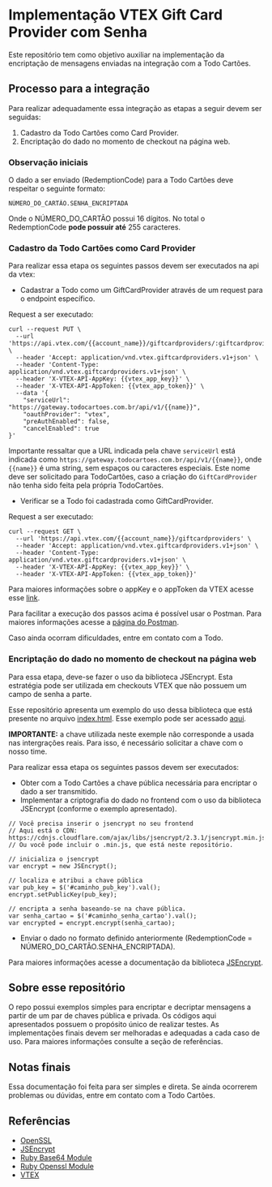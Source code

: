 # Implementação VTEX Gift Card Provider com Senha

Este repositório tem como objetivo auxiliar na implementação da encriptação de mensagens enviadas na integração com a Todo Cartões.

## Processo para a integração
Para realizar adequadamente essa integração as etapas a seguir devem ser seguidas:

1. Cadastro da Todo Cartões como Card Provider.
2. Encriptação do dado no momento de checkout na página web.

### Observação iniciais

O dado a ser enviado (RedemptionCode) para a Todo Cartões deve respeitar o seguinte formato:
```
NÚMERO_DO_CARTÃO.SENHA_ENCRIPTADA
```
Onde o NÚMERO_DO_CARTÃO possui 16 dígitos. No total o RedemptionCode **pode possuir até** 255 caracteres.

### Cadastro da Todo Cartões como Card Provider

Para realizar essa etapa os seguintes passos devem ser executados na api da vtex:

* Cadastrar a Todo como um GiftCardProvider através de um request para o endpoint específico.

Request a ser executado:
```
curl --request PUT \
  --url 'https://api.vtex.com/{{account_name}}/giftcardproviders/:giftcardprovider_name' \
  --header 'Accept: application/vnd.vtex.giftcardproviders.v1+json' \
  --header 'Content-Type: application/vnd.vtex.giftcardproviders.v1+json' \
  --header 'X-VTEX-API-AppKey: {{vtex_app_key}}' \
  --header 'X-VTEX-API-AppToken: {{vtex_app_token}}' \
  --data '{
    "serviceUrl": "https://gateway.todocartoes.com.br/api/v1/{{name}}",
    "oauthProvider": "vtex",
    "preAuthEnabled": false,
    "cancelEnabled": true
}'
```

Importante ressaltar que a URL indicada pela chave `serviceUrl` está indicada como `https://gateway.todocartoes.com.br/api/v1/{{name}}`, onde `{{name}}` é uma string, sem espaços ou caracteres especiais. Este nome deve ser solicitado para TodoCartões, caso a criação do `GiftCardProvider` não tenha sido feita pela própria TodoCartões.

* Verificar se a Todo foi cadastrada como GiftCardProvider.

Request a ser executado:
```
curl --request GET \
  --url 'https://api.vtex.com/{{account_name}}/giftcardproviders' \
  --header 'Accept: application/vnd.vtex.giftcardproviders.v1+json' \
  --header 'Content-Type: application/vnd.vtex.giftcardproviders.v1+json' \
  --header 'X-VTEX-API-AppKey: {{vtex_app_key}}' \
  --header 'X-VTEX-API-AppToken: {{vtex_app_token}}'
```
Para maiores informações sobre o appKey e o appToken da VTEX acesse esse [link](https://help.vtex.com/pt/tutorial/criar-appkey-e-apptoken-para-autenticar-integracoes).

Para facilitar a execução dos passos acima é possível usar o Postman.
Para maiores informações acesse a [página do Postman](https://www.getpostman.com/).

Caso ainda ocorram dificuldades, entre em contato com a Todo.

### Encriptação do dado no momento de checkout na página web

Para essa etapa, deve-se fazer o uso da biblioteca JSEncrypt. Esta estratégia pode ser utilizada em checkouts VTEX que não possuem um campo de senha a parte.

Esse repositório apresenta um exemplo do uso dessa biblioteca que está presente no arquivo [index.html](index.html).
Esse exemplo pode ser acessado [aqui](https://todocartoes.github.io/vtex-gift-card-provider-com-senha/).

**IMPORTANTE:** a chave utilizada neste exemple não corresponde a usada nas intergrações reais. Para isso, é necessário solicitar a chave com o nosso time.

Para realizar essa etapa os seguintes passos devem ser executados:

* Obter com a Todo Cartões a chave pública necessária para encriptar o dado a ser transmitido.
* Implementar a criptografia do dado no frontend com o uso da biblioteca JSEncrypt (conforme o exemplo apresentado).
```
// Você precisa inserir o jsencrypt no seu frontend
// Aqui está o CDN: https://cdnjs.cloudflare.com/ajax/libs/jsencrypt/2.3.1/jsencrypt.min.js
// Ou você pode incluir o .min.js, que está neste repositório.

// inicializa o jsencrypt
var encrypt = new JSEncrypt();

// localiza e atribui a chave pública
var pub_key = $('#caminho_pub_key').val();
encrypt.setPublicKey(pub_key);

// encripta a senha baseando-se na chave pública.
var senha_cartao = $('#caminho_senha_cartao').val();
var encrypted = encrypt.encrypt(senha_cartao);
```
* Enviar o dado no formato definido anteriormente (RedemptionCode = NÚMERO_DO_CARTÃO.SENHA_ENCRIPTADA).

Para maiores informações acesse a documentação da biblioteca [JSEncrypt](https://github.com/travist/jsencrypt).

## Sobre esse repositório

O repo possui exemplos simples para encriptar e decriptar mensagens a partir de um par de chaves pública e privada.
Os códigos aqui apresentados possuem o propósito único de realizar testes.
As implementações finais devem ser melhoradas e adequadas a cada caso de uso.
Para maiores informações consulte a seção de referências.

## Notas finais

Essa documentação foi feita para ser simples e direta.
Se ainda ocorrerem problemas ou dúvidas, entre em contato com a Todo Cartões.

## Referências
* [OpenSSL](https://www.openssl.org/)
* [JSEncrypt](https://github.com/travist/jsencrypt)
* [Ruby Base64 Module](https://ruby-doc.org/stdlib-2.3.1/libdoc/base64/rdoc/Base64.html)
* [Ruby Openssl Module](https://docs.ruby-lang.org/en/2.1.0/OpenSSL.html)
* [VTEX](https://documenter.getpostman.com/view/18468/RVfqmDgC#be8d60e4-5b30-5daf-c7b8-f8f2503a1c39)
